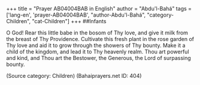 +++
title = "Prayer AB04004BAB in English"
author = "Abdu'l-Bahá"
tags = ['lang-en', 'prayer-AB04004BAB', "author-Abdu'l-Bahá", "category-Children", "cat-Children"]
+++
##Infants

O God! Rear this little babe in the bosom of Thy love, and give it milk from the breast of Thy Providence. Cultivate this fresh plant in the rose garden of Thy love and aid it to grow through the showers of Thy bounty. Make it a child of the kingdom, and lead it to Thy heavenly realm. Thou art powerful and kind, and Thou art the Bestower, the Generous, the Lord of surpassing bounty.

(Source category: Children)
(Bahaiprayers.net ID: 404)
